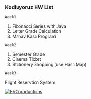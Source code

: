 ### Kodluyoruz HW List

```Week1```
1. Fibonacci Series with Java
2. Letter Grade Calculation
3. Manav Kasa Programı

```Week2```
1. Semester Grade
2. Cinema Ticket
3. Stationery Shopping (use Hash Map)


```Week3 ```

Flight Reservtion System

 <a href="http://fvcproductions.com"><img src="https://www.google.com/url?sa=i&url=https%3A%2F%2Fstackoverflow.com%2Fquestions%2F65929874%2Fairline-reservation-system-uml-question-where-do-these-methods-belong&psig=AOvVaw3QuNNKW97XnFO-DpsrGnFN&ust=1626588826160000&source=images&cd=vfe&ved=0CAsQjRxqFwoTCLDXnt656fECFQAAAAAdAAAAABAD" alt="FVCproductions"></a>
